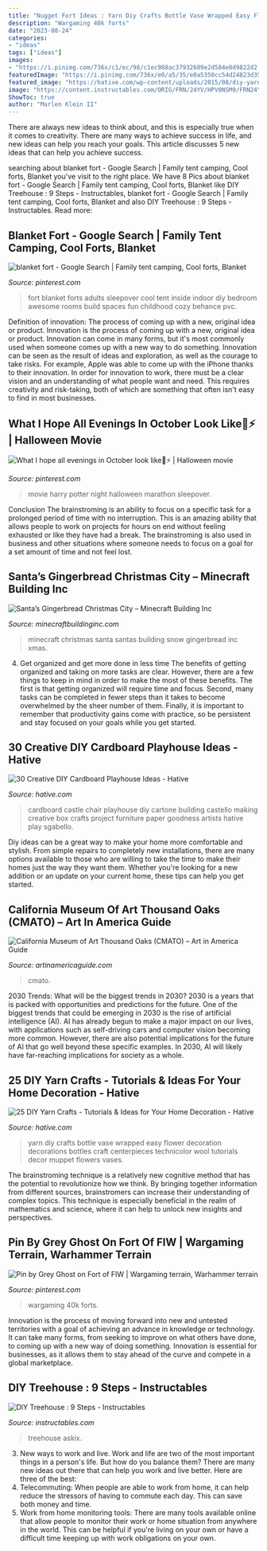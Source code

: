 ```yaml
---
title: "Nugget Fort Ideas : Yarn Diy Crafts Bottle Vase Wrapped Easy Flower Decoration Decorations Bottles Craft Centerpieces Technicolor Wool Tutorials Decor Muppet Flowers Vases"
description: "Wargaming 40k forts"
date: "2023-08-24"
categories:
- "ideas"
tags: ["ideas"]
images:
- "https://i.pinimg.com/736x/c1/ec/98/c1ec988ac37932609e2d584e8d9822d2.jpg"
featuredImage: "https://i.pinimg.com/736x/e0/a5/35/e0a5350cc54d24823d3518dcb491d9fb.jpg"
featured_image: "https://hative.com/wp-content/uploads/2015/08/diy-yarn-crafts/12-diy-yarn-crafts.jpg"
image: "https://content.instructables.com/ORIG/FRN/24YV/HPV0NSM9/FRN24YVHPV0NSM9.jpg?auto=webp&amp;frame=1&amp;width=2100"
ShowToc: true
author: "Marlen Klein II"
---
```



There are always new ideas to think about, and this is especially true when it comes to creativity. There are many ways to achieve success in life, and new ideas can help you reach your goals. This article discusses 5 new ideas that can help you achieve success.

	

		
searching about blanket fort - Google Search | Family tent camping, Cool forts, Blanket you've visit to the right place. We have 8 Pics about blanket fort - Google Search | Family tent camping, Cool forts, Blanket like DIY Treehouse : 9 Steps - Instructables, blanket fort - Google Search | Family tent camping, Cool forts, Blanket and also DIY Treehouse : 9 Steps - Instructables. Read more:
		
    
## Blanket Fort - Google Search | Family Tent Camping, Cool Forts, Blanket

<img loading=lazy src="https://i.pinimg.com/736x/a5/af/ba/a5afba3ea1d5efb7af2d5dcc62b899a0--blanket-fort-learning-spaces.jpg" onerror="this.onerror=null;this.src='https://tse2.mm.bing.net/th?id=OIP.EKSvAEvYLzwbI0eRQOh2hAHaE6&amp;pid=15.1';" alt="blanket fort - Google Search | Family tent camping, Cool forts, Blanket">

_Source: pinterest.com_

>fort blanket forts adults sleepover cool tent inside indoor diy bedroom awesome rooms build spaces fun childhood cozy behance pvc. 

	

Definition of innovation: The process of coming up with a new, original idea or product.
Innovation is the process of coming up with a new, original idea or product. Innovation can come in many forms, but it's most commonly used when someone comes up with a new way to do something. Innovation can be seen as the result of ideas and exploration, as well as the courage to take risks. For example, Apple was able to come up with the iPhone thanks to their innovation. In order for innovation to work, there must be a clear vision and an understanding of what people want and need. This requires creativity and risk-taking, both of which are something that often isn't easy to find in most businesses.

    
## What I Hope All Evenings In October Look Like🎃⚡️ | Halloween Movie

<img loading=lazy src="https://i.pinimg.com/736x/c1/ec/98/c1ec988ac37932609e2d584e8d9822d2.jpg" onerror="this.onerror=null;this.src='https://tse3.mm.bing.net/th?id=OIP.qdD9kF4gNTTho4MVjb_19QHaJQ&amp;pid=15.1';" alt="What I hope all evenings in October look like🎃⚡️ | Halloween movie">

_Source: pinterest.com_

>movie harry potter night halloween marathon sleepover. 

	

Conclusion
The brainstroming is an ability to focus on a specific task for a prolonged period of time with no interruption. This is an amazing ability that allows people to work on projects for hours on end without feeling exhausted or like they have had a break. The brainstroming is also used in business and other situations where someone needs to focus on a goal for a set amount of time and not feel lost.

    
## Santa’s Gingerbread Christmas City – Minecraft Building Inc

<img loading=lazy src="http://minecraftbuildinginc.com/wp-content/uploads/2014/12/Santas-Gingerbread-Christmas-City-download-minecraft-building-ideas-xmas-snow-660x330.jpg" onerror="this.onerror=null;this.src='https://tse1.mm.bing.net/th?id=OIP.gN8dVt8q844OEfNKsvftUQHaDt&amp;pid=15.1';" alt="Santa’s Gingerbread Christmas City – Minecraft Building Inc">

_Source: minecraftbuildinginc.com_

>minecraft christmas santa santas building snow gingerbread inc xmas. 

	

4) Get organized and get more done in less time
The benefits of getting organized and taking on more tasks are clear. However, there are a few things to keep in mind in order to make the most of these benefits. The first is that getting organized will require time and focus. Second, many tasks can be completed in fewer steps than it takes to become overwhelmed by the sheer number of them. Finally, it is important to remember that productivity gains come with practice, so be persistent and stay focused on your goals while you get started.

    
## 30 Creative DIY Cardboard Playhouse Ideas - Hative

<img loading=lazy src="https://hative.com/wp-content/uploads/2014/04/cardboard-playhouse/29-cardboard-building.jpg" onerror="this.onerror=null;this.src='https://tse3.mm.bing.net/th?id=OIP.ttpKD-4h1c90QUFuNcXY9gHaFH&amp;pid=15.1';" alt="30 Creative DIY Cardboard Playhouse Ideas - Hative">

_Source: hative.com_

>cardboard castle chair playhouse diy cartone building castello making creative box crafts project furniture paper goodness artists hative play sgabello. 

	

Diy ideas can be a great way to make your home more comfortable and stylish. From simple repairs to completely new installations, there are many options available to those who are willing to take the time to make their homes just the way they want them. Whether you're looking for a new addition or an update on your current home, these tips can help you get started.

    
## California Museum Of Art Thousand Oaks (CMATO) – Art In America Guide

<img loading=lazy src="https://artinamericaguide.com/wp-content/uploads/job-manager-uploads/main_image/2018/12/IMG_6227-1-1594x800.jpeg" onerror="this.onerror=null;this.src='https://tse3.mm.bing.net/th?id=OIP.sr-P28o7k0y9pUfzjfsmYAHaDt&amp;pid=15.1';" alt="California Museum of Art Thousand Oaks (CMATO) – Art in America Guide">

_Source: artinamericaguide.com_

>cmato. 

	

2030 Trends: What will be the biggest trends in 2030?
2030 is a years that is packed with opportunities and predictions for the future. One of the biggest trends that could be emerging in 2030 is the rise of artificial intelligence (AI). AI has already begun to make a major impact on our lives, with applications such as self-driving cars and computer vision becoming more common. However, there are also potential implications for the future of AI that go well beyond these specific examples. In 2030, AI will likely have far-reaching implications for society as a whole.

    
## 25 DIY Yarn Crafts - Tutorials &amp; Ideas For Your Home Decoration - Hative

<img loading=lazy src="https://hative.com/wp-content/uploads/2015/08/diy-yarn-crafts/12-diy-yarn-crafts.jpg" onerror="this.onerror=null;this.src='https://tse1.mm.bing.net/th?id=OIP.DMyhM_SjcJeqe43pcNqQFQHaLH&amp;pid=15.1';" alt="25 DIY Yarn Crafts - Tutorials &amp; Ideas for Your Home Decoration - Hative">

_Source: hative.com_

>yarn diy crafts bottle vase wrapped easy flower decoration decorations bottles craft centerpieces technicolor wool tutorials decor muppet flowers vases. 

	

The brainstroming technique is a relatively new cognitive method that has the potential to revolutionize how we think. By bringing together information from different sources, brainstromers can increase their understanding of complex topics. This technique is especially beneficial in the realm of mathematics and science, where it can help to unlock new insights and perspectives.

    
## Pin By Grey Ghost On Fort Of FIW | Wargaming Terrain, Warhammer Terrain

<img loading=lazy src="https://i.pinimg.com/736x/e0/a5/35/e0a5350cc54d24823d3518dcb491d9fb.jpg" onerror="this.onerror=null;this.src='https://tse4.mm.bing.net/th?id=OIP.kRDcAIos5OxKR7ZMDlU4fAHaJ3&amp;pid=15.1';" alt="Pin by Grey Ghost on Fort of FIW | Wargaming terrain, Warhammer terrain">

_Source: pinterest.com_

>wargaming 40k forts. 

	

Innovation is the process of moving forward into new and untested territories with a goal of achieving an advance in knowledge or technology. It can take many forms, from seeking to improve on what others have done, to coming up with a new way of doing something. Innovation is essential for businesses, as it allows them to stay ahead of the curve and compete in a global marketplace.

    
## DIY Treehouse : 9 Steps - Instructables

<img loading=lazy src="https://content.instructables.com/ORIG/FRN/24YV/HPV0NSM9/FRN24YVHPV0NSM9.jpg?auto=webp&amp;frame=1&amp;width=2100" onerror="this.onerror=null;this.src='https://tse3.mm.bing.net/th?id=OIP.RLYjE7HA15Bs-TXmkTi40wHaJ4&amp;pid=15.1';" alt="DIY Treehouse : 9 Steps - Instructables">

_Source: instructables.com_

>treehouse askix. 

	

3. New ways to work and live.
Work and life are two of the most important things in a person's life. But how do you balance them? There are many new ideas out there that can help you work and live better. Here are three of the best: 
1. Telecommuting: When people are able to work from home, it can help reduce the stressors of having to commute each day. This can save both money and time. 
2. Work from home monitoring tools: There are many tools available online that allow people to monitor their work or home situation from anywhere in the world. This can be helpful if you're living on your own or have a difficult time keeping up with work obligations on your own. 

